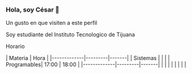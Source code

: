 


### Hola, soy César 👋


Un gusto en que visiten a este perfil

Soy estudiante del Instituto Tecnologico de Tijuana







Horario

| Materia	    |       Hora 	    |
|-------------|---------|-------|
| Sistemas    |         |       |
| Programables| 17:00 	| 18:00 |
|-------------|---------|-------|
|     	      | 	      |       |
|       	    |  	      |       |

